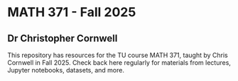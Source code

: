 # MATH 371 - Fall 2025

## Dr Christopher Cornwell

This repository has resources for the TU course MATH 371, taught by Chris Cornwell in Fall 2025. Check back here regularly for materials from lectures, Jupyter notebooks, datasets, and more.
